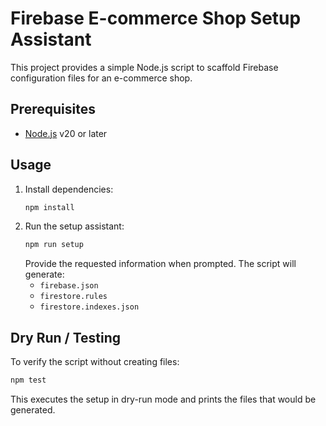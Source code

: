 # Firebase E-commerce Shop Setup Assistant

This project provides a simple Node.js script to scaffold Firebase configuration files for an e-commerce shop.

## Prerequisites
- [Node.js](https://nodejs.org/) v20 or later

## Usage
1. Install dependencies:
   ```bash
   npm install
   ```
2. Run the setup assistant:
   ```bash
   npm run setup
   ```
   Provide the requested information when prompted. The script will generate:
   - `firebase.json`
   - `firestore.rules`
   - `firestore.indexes.json`

## Dry Run / Testing
To verify the script without creating files:
```bash
npm test
```
This executes the setup in dry-run mode and prints the files that would be generated.
